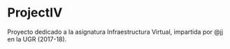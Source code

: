 # ProjectIV

Proyecto dedicado a la asignatura Infraestructura Virtual, impartida por @jj en la UGR (2017-18).
